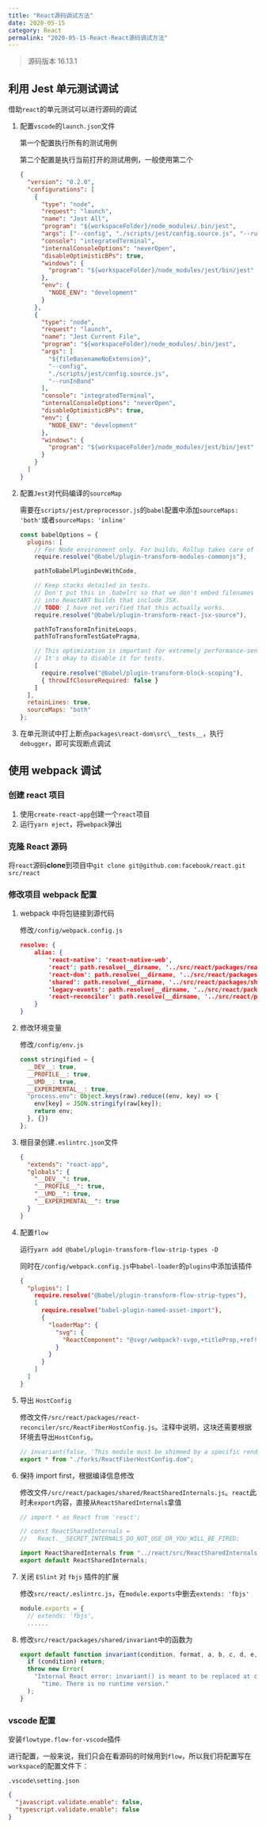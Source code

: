 ```yaml
---
title: "React源码调试方法"
date: 2020-05-15
category: React
permalink: "2020-05-15-React-React源码调试方法"
---
```


> 源码版本 16.13.1

## 利用 Jest 单元测试调试

借助`react`的单元测试可以进行源码的调试

1. 配置`vscode`的`launch.json`文件

   第一个配置执行所有的测试用例

   第二个配置是执行当前打开的测试用例，一般使用第二个

   ```json
   {
     "version": "0.2.0",
     "configurations": [
       {
         "type": "node",
         "request": "launch",
         "name": "Jest All",
         "program": "${workspaceFolder}/node_modules/.bin/jest",
         "args": ["--config", "./scripts/jest/config.source.js", "--runInBand"],
         "console": "integratedTerminal",
         "internalConsoleOptions": "neverOpen",
         "disableOptimisticBPs": true,
         "windows": {
           "program": "${workspaceFolder}/node_modules/jest/bin/jest"
         },
         "env": {
           "NODE_ENV": "development"
         }
       },
       {
         "type": "node",
         "request": "launch",
         "name": "Jest Current File",
         "program": "${workspaceFolder}/node_modules/.bin/jest",
         "args": [
           "${fileBasenameNoExtension}",
           "--config",
           "./scripts/jest/config.source.js",
           "--runInBand"
         ],
         "console": "integratedTerminal",
         "internalConsoleOptions": "neverOpen",
         "disableOptimisticBPs": true,
         "env": {
           "NODE_ENV": "development"
         },
         "windows": {
           "program": "${workspaceFolder}/node_modules/jest/bin/jest"
         }
       }
     ]
   }
   ```

2. 配置`Jest`对代码编译的`sourceMap`

   需要在`scripts/jest/preprocessor.js`的`babel`配置中添加`sourceMaps: 'both'`或者`sourceMaps: 'inline'`

   ```js {25}
   const babelOptions = {
     plugins: [
       // For Node environment only. For builds, Rollup takes care of ESM.
       require.resolve("@babel/plugin-transform-modules-commonjs"),

       pathToBabelPluginDevWithCode,

       // Keep stacks detailed in tests.
       // Don't put this in .babelrc so that we don't embed filenames
       // into ReactART builds that include JSX.
       // TODO: I have not verified that this actually works.
       require.resolve("@babel/plugin-transform-react-jsx-source"),

       pathToTransformInfiniteLoops,
       pathToTransformTestGatePragma,

       // This optimization is important for extremely performance-sensitive (e.g. React source).
       // It's okay to disable it for tests.
       [
         require.resolve("@babel/plugin-transform-block-scoping"),
         { throwIfClosureRequired: false }
       ]
     ],
     retainLines: true,
     sourceMaps: "both"
   };
   ```

3. 在单元测试中打上断点`packages\react-dom\src\__tests__`，执行`debugger`，即可实现断点调试

## 使用 webpack 调试

### 创建 react 项目

1. 使用`create-react-app`创建一个`react`项目
2. 运行`yarn eject`，将`webpack`弹出

### 克隆 React 源码

将`react`源码**clone**到项目中`git clone git@github.com:facebook/react.git src/react`

### 修改项目 webpack 配置

1. webpack 中将包链接到源代码

   修改`/config/webpack.config.js`

   ```json {4,5,6,7,8}
   resolve: {
       alias: {
           'react-native': 'react-native-web',
           'react': path.resolve(__dirname, '../src/react/packages/react'),
           'react-dom': path.resolve(__dirname, '../src/react/packages/react-dom'),
           'shared': path.resolve(__dirname, '../src/react/packages/shared'),
           'legacy-events': path.resolve(__dirname, '../src/react/packages/legacy-events'),
           'react-reconciler': path.resolve(__dirname, '../src/react/packages/react-reconciler'),
       }
   }
   ```

2. 修改环境变量

   修改`/config/env.js`

   ```js {2,3,4,5}
   const stringified = {
     __DEV__: true,
     __PROFILE__: true,
     __UMD__: true,
     __EXPERIMENTAL__: true,
     "process.env": Object.keys(raw).reduce((env, key) => {
       env[key] = JSON.stringify(raw[key]);
       return env;
     }, {})
   };
   ```

3. 根目录创建`.eslintrc.json`文件

   ```json
   {
     "extends": "react-app",
     "globals": {
       "__DEV__": true,
       "__PROFILE__": true,
       "__UMD__": true,
       "__EXPERIMENTAL__": true
     }
   }
   ```

4. 配置`flow`

   运行`yarn add @babel/plugin-transform-flow-strip-types -D`

   同时在`/config/webpack.config.js`中`babel-loader`的`plugins`中添加该插件

   ```json {2}
   {
     "plugins": [
       require.resolve("@babel/plugin-transform-flow-strip-types"),
       [
         require.resolve("babel-plugin-named-asset-import"),
         {
           "loaderMap": {
             "svg": {
               "ReactComponent": "@svgr/webpack?-svgo,+titleProp,+ref![path]"
             }
           }
         }
       ]
     ]
   }
   ```

5. 导出 `HostConfig`

   修改文件`/src/react/packages/react-reconciler/src/ReactFiberHostConfig.js`。注释中说明，这块还需要根据环境去导出`HostConfig`。

   ```js
   // invariant(false, 'This module must be shimmed by a specific renderer.');
   export * from "./forks/ReactFiberHostConfig.dom";
   ```

6. 保持 import first，根据编译信息修改

   修改文件`/src/react/packages/shared/ReactSharedInternals.js`。`react`此时未`export`内容，直接从`ReactSharedInternals`拿值

   ```js
   // import * as React from 'react';

   // const ReactSharedInternals =
   //   React.__SECRET_INTERNALS_DO_NOT_USE_OR_YOU_WILL_BE_FIRED;

   import ReactSharedInternals from "../react/src/ReactSharedInternals";
   export default ReactSharedInternals;
   ```

7. 关闭 `ESlint` 对 `fbjs` 插件的扩展

   修改`src/react/.eslintrc.js`，在`module.exports`中删去`extends: 'fbjs'`

   ```js
   module.exports = {
     // extends: 'fbjs',
     ......
   ```

8. 修改`src/react/packages/shared/invariant`中的函数为

   ```js
   export default function invariant(condition, format, a, b, c, d, e, f) {
     if (condition) return;
     throw new Error(
       "Internal React error: invariant() is meant to be replaced at compile " +
         "time. There is no runtime version."
     );
   }
   ```

### vscode 配置

安装`flowtype.flow-for-vscode`插件

进行配置，一般来说，我们只会在看源码的时候用到`flow`，所以我们将配置写在`workspace`的配置文件下：

`.vscode\setting.json`

```json
{
  "javascript.validate.enable": false,
  "typescript.validate.enable": false
}
```
